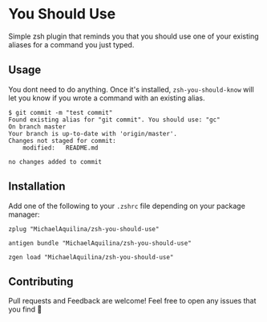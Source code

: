 You Should Use
==============

Simple zsh plugin that reminds you that you should use one of your existing aliases for a command you just typed.

Usage
-----

You dont need to do anything. Once it's installed, `zsh-you-should-know` will let you know if you wrote a
command with an existing alias.

```
$ git commit -m "test commit"
Found existing alias for "git commit". You should use: "gc"
On branch master
Your branch is up-to-date with 'origin/master'.
Changes not staged for commit:
	modified:   README.md

no changes added to commit
```

Installation
------------

Add one of the following to your `.zshrc` file depending on your package manager:

```
zplug "MichaelAquilina/zsh-you-should-use"
```

```
antigen bundle "MichaelAquilina/zsh-you-should-use"
```

```
zgen load "MichaelAquilina/zsh-you-should-use"
```

Contributing
------------

Pull requests and Feedback are welcome! Feel free to open any issues that you find :tada:
